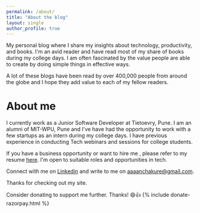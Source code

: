 ```yaml
---
permalink: /about/
title: "About the blog"
layout: single 
author_profile: true
---
```


My personal blog where I share my insights about technology, productivity, and books. I'm an avid reader and have read most of my share of books during my college days. I am often fascinated by the value people are able to create by doing simple things in effective ways.  

A lot of these blogs have been read by over 400,000 people from around the globe and I hope they add value to each of my fellow readers.

# About me
I currently work as a Junior Software Developer at Tietoevry, Pune. I am an alumni of MIT-WPU, Pune and I've have had the opportunity to work with a few startups as an intern during my college days. I have previous experience in conducting Tech webinars and sessions for college students.

If you have a business opportunity or want to hire me , please refer to my resume [here]. I'm open to suitable roles and opportunities in tech.

Connect with me on [Linkedin][linkedin] and write to me on [aaaanchakure@gmail.com][aaaanchakure@gmail.com]. 

Thanks for checking out my site.

[wordpress]: https://hardtasksin.wordpress.com/
[hackernoon]: https://hackernoon.com/@afroz-chakure
[medium]: https://medium.com/@afrozchakure
[gfg]: https://www.geeksforgeeks.org/introduction-to-docker/
[mdickie]: https://en.wikipedia.org/wiki/Mat_Dickie
[portfolio]: https://afrozchakure.tech
[wrevolution]: https://play.google.com/store/apps/details?id=air.WR3DFree&hl=en_IN&gl=US
[feedly]: https://feedly.com/
[here]: https://drive.google.com/file/d/1fQQWO0H2DHbtvuOo6utwke9kmLSyC3At/view?usp=sharing
[linkedin]: https://linkedin.com/in/afrozchakure
[aaaanchakure@gmail.com]: mailto:aaaanchakure@gmail.com

Consider donating to support me further. Thanks! 😄👍
{% include donate-razorpay.html %}